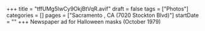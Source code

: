 +++
title = "tffUMg5lwCy9OkjBtVqR.avif"
draft = false
tags = ["Photos"]
categories = []
pages = ["Sacramento , CA (7020 Stockton Blvd)"]
startDate = ""
+++
Newspaper ad for Halloween masks (October 1979)
